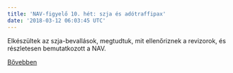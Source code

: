 ```yaml
---
title: 'NAV-figyelő 10. hét: szja és adótraffipax'
date: '2018-03-12 06:03:45 UTC'
---
```


Elkészültek az szja-bevallások, megtudtuk, mit ellenőriznek a revizorok, és részletesen bemutatkozott a NAV.


[Bővebben](http://ift.tt/2p9e24T)
